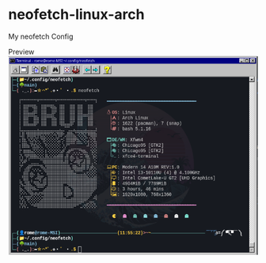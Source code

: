 # neofetch-linux-arch
My neofetch Config

Preview
<img title="a title" alt="Alt text" src="/preview.png">

